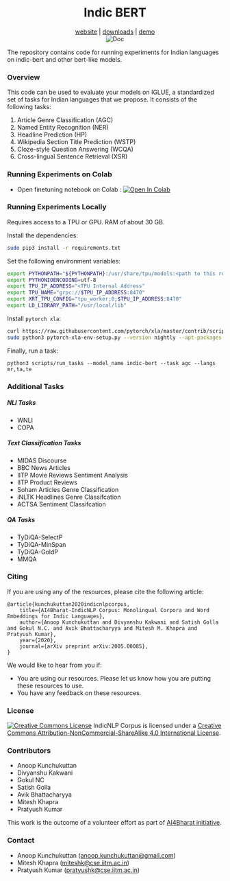 <div align="center">
  <h1>Indic BERT</h1>
  <a href="#">website</a> |
  <a href="#">downloads</a> |
  <a href="#">demo</a><br>
  <img alt="Doc" src="https://img.shields.io/static/v1?url=https%3A%2F%2Fgoogle.com&label=label&color=green&message=indic-bert&logo=huggingface">
  <br>
</div>

The repository contains code for running experiments for Indian languages on indic-bert and other bert-like models.



### Overview

This code can be used to evaluate your models on IGLUE, a standardized set of tasks for Indian languages that we propose. It consists of the following tasks:

1. Article Genre Classification (AGC)
2. Named Entity Recognition (NER)
3. Headline Prediction (HP)
4. Wikipedia Section Title Prediction (WSTP)
5. Cloze-style Question Answering (WCQA)
6. Cross-lingual Sentence Retrieval (XSR)



### Running Experiments on Colab

- Open finetuning notebook on Colab : [![Open In Colab](https://colab.research.google.com/assets/colab-badge.svg)](https://colab.research.google.com/github/ai4bharat/indic-bert/blob/master/notebooks/finetuning.ipynb)




### Running Experiments Locally

Requires access to a TPU or GPU. RAM of about 30 GB.

Install the dependencies:

```bash
sudo pip3 install -r requirements.txt
```

Set the following environment variables:

```bash
export PYTHONPATH="${PYTHONPATH}:/usr/share/tpu/models:<path to this repo"
export PYTHONIOENCODING=utf-8
export TPU_IP_ADDRESS="<TPU Internal Address"
export TPU_NAME="grpc://$TPU_IP_ADDRESS:8470"
export XRT_TPU_CONFIG="tpu_worker;0;$TPU_IP_ADDRESS:8470"
export LD_LIBRARY_PATH="/usr/local/lib"
```

Install `pytorch xla`:

```bash
curl https://raw.githubusercontent.com/pytorch/xla/master/contrib/scripts/env-setup.py -o pytorch-xla-env-setup.py
sudo python3 pytorch-xla-env-setup.py --version nightly --apt-packages libomp5 libopenblas-dev

```

Finally, run a task:

```
python3 scripts/run_tasks --model_name indic-bert --task agc --langs mr,ta,te
```




### Additional Tasks


##### NLI Tasks

* WNLI 
* COPA

##### Text Classification Tasks

* MIDAS Discourse
* BBC News Articles
* IITP Movie Reviews Sentiment Analysis
* IITP Product Reviews
* Soham Articles Genre Classification
* iNLTK Headlines Genre Classifcation
* ACTSA Sentiment Classifcation


##### QA Tasks

* TyDiQA-SelectP
* TyDiQA-MinSpan
* TyDiQA-GoldP
* MMQA



### Citing

If you are using any of the resources, please cite the following article:

```
@article{kunchukuttan2020indicnlpcorpus,
    title={AI4Bharat-IndicNLP Corpus: Monolingual Corpora and Word Embeddings for Indic Languages},
    author={Anoop Kunchukuttan and Divyanshu Kakwani and Satish Golla and Gokul N.C. and Avik Bhattacharyya and Mitesh M. Khapra and Pratyush Kumar},
    year={2020},
    journal={arXiv preprint arXiv:2005.00085},
}
```

We would like to hear from you if:

- You are using our resources. Please let us know how you are putting these resources to use.
- You have any feedback on these resources.



### License

[![Creative Commons License](https://camo.githubusercontent.com/6887feb0136db5156c4f4146e3dd2681d06d9c75/68747470733a2f2f692e6372656174697665636f6d6d6f6e732e6f72672f6c2f62792d6e632d73612f342e302f38387833312e706e67)](http://creativecommons.org/licenses/by-nc-sa/4.0/)
IndicNLP Corpus  is licensed under a [Creative Commons Attribution-NonCommercial-ShareAlike 4.0 International License](http://creativecommons.org/licenses/by-nc-sa/4.0/).



### Contributors

- Anoop Kunchukuttan
- Divyanshu Kakwani
- Gokul NC
- Satish Golla
- Avik Bhattacharyya
- Mitesh Khapra
- Pratyush Kumar

This work is the outcome of a volunteer effort as part of [AI4Bharat initiative](https://ai4bharat.org).



### Contact

- Anoop Kunchukuttan ([anoop.kunchukuttan@gmail.com](mailto:anoop.kunchukuttan@gmail.com))
- Mitesh Khapra ([miteshk@cse.iitm.ac.in](mailto:miteshk@cse.iitm.ac.in))
- Pratyush Kumar ([pratyushk@cse.iitm.ac.in](mailto:pratyushk@cse.iitm.ac.in))